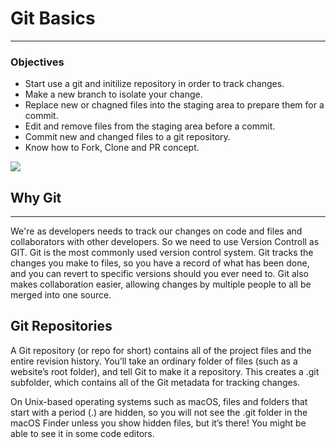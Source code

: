 # Git Basics
---
### Objectives 
- Start use a git and initilize repository in order to track changes.
- Make a new branch to isolate your change.
- Replace new or chagned files into the staging area to prepare them for a commit.
- Edit and remove files from the staging area before a commit.
- Commit new and changed files to a git repository. 
- Know how to Fork, Clone and PR concept. 


![](https://www.google.com/url?sa=i&url=https%3A%2F%2Fgithub.com%2Fwdi-sf-march-2014%2Fnotes%2Fblob%2Fmaster%2FGit%2Fintro_to_git_and_github.md&psig=AOvVaw1P1udke1uZzSeu4jyRDzsO&ust=1632746025431000&source=images&cd=vfe&ved=0CAsQjRxqFwoTCPDRyonTnPMCFQAAAAAdAAAAABAD)

## Why Git
---
We're as developers needs to track our changes on code and files and collaborators with other developers. So we need to use Version Controll as GIT.
Git is the most commonly used version control system. Git tracks the changes you make to files, so you have a record of what has been done, and you can revert to specific versions should you ever need to. Git also makes collaboration easier, allowing changes by multiple people to all be merged into one source. 


## Git Repositories
A Git repository (or repo for short) contains all of the project files and the entire revision history. You’ll take an ordinary folder of files (such as a website’s root folder), and tell Git to make it a repository. This creates a .git subfolder, which contains all of the Git metadata for tracking changes.

On Unix-based operating systems such as macOS, files and folders that start with a period (.) are hidden, so you will not see the .git folder in the macOS Finder unless you show hidden files, but it’s there! You might be able to see it in some code editors.
